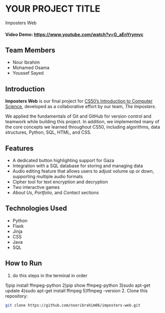 # YOUR PROJECT TITLE
Imposters Web
#### Video Demo:  <https://www.youtube.com/watch?v=G_aEnYrymvc>

## Team Members
- Nour Ibrahim
- Mohamed Osama
- Youssef Sayed

## Introduction
**Imposters Web** is our final project for [CS50’s Introduction to Computer Science](https://cs50.harvard.edu/x/), developed as a collaborative effort by our team, *The Imposters*.

We applied the fundamentals of Git and GitHub for version control and teamwork while building this project. In addition, we implemented many of the core concepts we learned throughout CS50, including algorithms, data structures, Python, SQL, HTML, and CSS.

## Features
- A dedicated button highlighting support for Gaza
- Integration with a SQL database for storing and managing data
- Audio editing feature that allows users to adjust volume up or down, supporting multiple audio formats
- Cipher tool for text encryption and decryption
- Two interactive games
- *About Us*, *Portfolio*, and *Contact* sections

## Technologies Used
- Python
- Flask
- Jinja
- CSS
- Java
- SQL


## How to Run
1. do this steps in the terminal in order

1)pip install ffmpeg-python
2)pip show ffmpeg-python
3)sudo apt-get update
4)sudo apt-get install ffmpeg
5)ffmpeg -version
2. Clone this repository:
   ```bash
   git clone https://github.com/nooribrahim06/imposters-web.git
